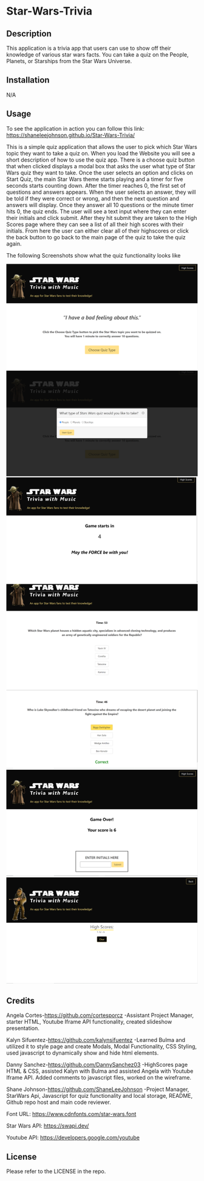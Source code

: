  # Star-Wars-Trivia

## Description

This application is a trivia app that users can use to show off their knowledge of various star wars facts. You can take a quiz on the People, Planets, or Starships from the Star Wars Universe.

## Installation

N/A

## Usage

To see the application in action you can follow this link: https://shaneleejohnson.github.io/Star-Wars-Trivia/

This is a simple quiz application that allows the user to pick which Star Wars topic they want to take a quiz on. When you load the Website you will see a short description of how to use the quiz app. There is a choose quiz button that when clicked displays a modal box that asks the user what type of Star Wars quiz they want to take. Once the user selects an option and clicks on Start Quiz, the main Star Wars theme starts playing and a timer for five seconds starts counting down. After the timer reaches 0, the first set of questions and answers appears. When the user selects an answer, they will be told if they were correct or wrong, and then the next question and answers will display. Once they answer all 10 questions or the minute timer hits 0, the quiz ends. The user will see a text input where they can enter their initials and click submit. After they hit submit they are taken to the High Scores page where they can see a list of all their high scores with their initials. From here the user can either clear all of their highscores or click the back button to go back to the main page of the quiz to take the quiz again.

The following Screenshots show what the quiz functionality looks like

![Screenshot 1 of Star Wars quiz](/assets/images/Star-Wars-Quiz-Screenshot-1.PNG)
![Screenshot 2 of Star Wars quiz](/assets/images/Star-Wars-Quiz-Screenshot-2.PNG)
![Screenshot 3 of Star Wars quiz](/assets/images/Star-Wars-Quiz-Screenshot-3.PNG)
![Screenshot 4 of Star Wars quiz](/assets/images/Star-Wars-Quiz-Screenshot-4.PNG)
![Screenshot 5 of Star Wars quiz](/assets/images/Star-Wars-Quiz-Screenshot-5.PNG)
![Screenshot 6 of Star Wars quiz](/assets/images/Star-Wars-Quiz-Screenshot-6.PNG)
![Screenshot 7 of Star Wars quiz](/assets/images/Star-Wars-Quiz-Screenshot-7.PNG)

## Credits

Angela Cortes-https://github.com/cortesporcz -Assistant Project Manager, starter HTML, Youtube Iframe API functionality, created slideshow presentation.

Kalyn Sifuentez-https://github.com/kalynsifuentez -Learned Bulma and utilized it to style page and create Modals, Modal Functionality, CSS Styling, used javascript to dynamically show and hide html elements.

Danny Sanchez-https://github.com/DannySanchez03 -HighScores page HTML & CSS, assisted Kalyn with Bulma and assisted Angela with Youtube Iframe API. Added comments to javascript files, worked on the wireframe.

Shane Johnson-https://github.com/ShaneLeeJohnson -Project Manager, StarWars Api, Javascript for quiz functionality and local storage, README, Github repo host and main code reviewer.

Font URL: https://www.cdnfonts.com/star-wars.font

Star Wars API: https://swapi.dev/

Youtube API: https://developers.google.com/youtube

## License

Please refer to the LICENSE in the repo.